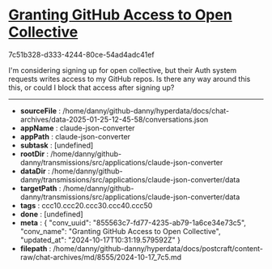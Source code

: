 # [Granting GitHub Access to Open Collective](https://claude.ai/chat/855563c7-fd77-4235-ab79-1a6ce34e73c5)

7c51b328-d333-4244-80ce-54ad4adc41ef

I'm considering signing up for open collective, but their Auth system requests writes access to my GitHub repos. Is there any way around this this, or could I block that access after signing up?

---

* **sourceFile** : /home/danny/github-danny/hyperdata/docs/chat-archives/data-2025-01-25-12-45-58/conversations.json
* **appName** : claude-json-converter
* **appPath** : claude-json-converter
* **subtask** : [undefined]
* **rootDir** : /home/danny/github-danny/transmissions/src/applications/claude-json-converter
* **dataDir** : /home/danny/github-danny/transmissions/src/applications/claude-json-converter/data
* **targetPath** : /home/danny/github-danny/transmissions/src/applications/claude-json-converter/data
* **tags** : ccc10.ccc20.ccc30.ccc40.ccc50
* **done** : [undefined]
* **meta** : {
  "conv_uuid": "855563c7-fd77-4235-ab79-1a6ce34e73c5",
  "conv_name": "Granting GitHub Access to Open Collective",
  "updated_at": "2024-10-17T10:31:19.579592Z"
}
* **filepath** : /home/danny/github-danny/hyperdata/docs/postcraft/content-raw/chat-archives/md/8555/2024-10-17_7c5.md